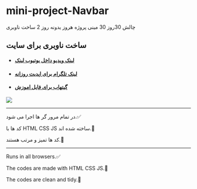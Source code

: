 # mini-project-Navbar
چالش 30روز 30 مینی پروژه هروز یدونه روز 2 ساخت ناوبری 
## ساخت  ناوبری برای سایت

* ####  [لینک ویدیو داخل یوتیوب لینک](https://www.youtube.com/@amirsalehtaghavian-h9r)
* #### [لینک تلگرام برای اپدیت روزانه](https://t.me/projectsiteamir)
* #### [گیتهاب برای فایل اموزش](https://github.com/AmirSalehTaghavian)

![](https://ckbox.cloud/e54ca11096a9cdbca77a/assets/_-p4PsO451hA/images/1920.jpeg)

---

در تمام مرور گر ها اجرا می شود.✅

کد ها با HTML CSS JS ساخته شده اند.🚀

کد ها تمیز و مرتب هستند.🎯

---

Runs in all browsers.✅

The codes are made with HTML CSS JS.🚀

The codes are clean and tidy.🎯
